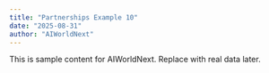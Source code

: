```yaml
---
title: "Partnerships Example 10"
date: "2025-08-31"
author: "AIWorldNext"
---
```

This is sample content for AIWorldNext. Replace with real data later.
